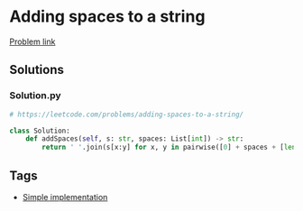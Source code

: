 # Adding spaces to a string

[Problem link](https://leetcode.com/problems/adding-spaces-to-a-string/)

## Solutions


### Solution.py
```py
# https://leetcode.com/problems/adding-spaces-to-a-string/

class Solution:
    def addSpaces(self, s: str, spaces: List[int]) -> str:
        return ' '.join(s[x:y] for x, y in pairwise([0] + spaces + [len(s)]))
```
## Tags

* [Simple implementation](/Collections/simple-implementation.md#simple-implementation)
